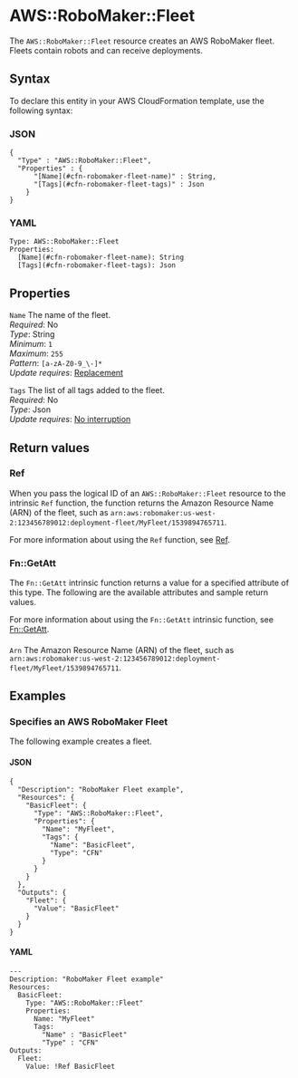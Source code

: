 # AWS::RoboMaker::Fleet<a name="aws-resource-robomaker-fleet"></a>

The `AWS::RoboMaker::Fleet` resource creates an AWS RoboMaker fleet\. Fleets contain robots and can receive deployments\.

## Syntax<a name="aws-resource-robomaker-fleet-syntax"></a>

To declare this entity in your AWS CloudFormation template, use the following syntax:

### JSON<a name="aws-resource-robomaker-fleet-syntax.json"></a>

```
{
  "Type" : "AWS::RoboMaker::Fleet",
  "Properties" : {
      "[Name](#cfn-robomaker-fleet-name)" : String,
      "[Tags](#cfn-robomaker-fleet-tags)" : Json
    }
}
```

### YAML<a name="aws-resource-robomaker-fleet-syntax.yaml"></a>

```
Type: AWS::RoboMaker::Fleet
Properties: 
  [Name](#cfn-robomaker-fleet-name): String
  [Tags](#cfn-robomaker-fleet-tags): Json
```

## Properties<a name="aws-resource-robomaker-fleet-properties"></a>

`Name`  <a name="cfn-robomaker-fleet-name"></a>
The name of the fleet\.  
*Required*: No  
*Type*: String  
*Minimum*: `1`  
*Maximum*: `255`  
*Pattern*: `[a-zA-Z0-9_\-]*`  
*Update requires*: [Replacement](https://docs.aws.amazon.com/AWSCloudFormation/latest/UserGuide/using-cfn-updating-stacks-update-behaviors.html#update-replacement)

`Tags`  <a name="cfn-robomaker-fleet-tags"></a>
The list of all tags added to the fleet\.  
*Required*: No  
*Type*: Json  
*Update requires*: [No interruption](https://docs.aws.amazon.com/AWSCloudFormation/latest/UserGuide/using-cfn-updating-stacks-update-behaviors.html#update-no-interrupt)

## Return values<a name="aws-resource-robomaker-fleet-return-values"></a>

### Ref<a name="aws-resource-robomaker-fleet-return-values-ref"></a>

When you pass the logical ID of an `AWS::RoboMaker::Fleet` resource to the intrinsic `Ref` function, the function returns the Amazon Resource Name \(ARN\) of the fleet, such as `arn:aws:robomaker:us-west-2:123456789012:deployment-fleet/MyFleet/1539894765711`\. 

For more information about using the `Ref` function, see [Ref](https://docs.aws.amazon.com/AWSCloudFormation/latest/UserGuide/intrinsic-function-reference-ref.html)\.

### Fn::GetAtt<a name="aws-resource-robomaker-fleet-return-values-fn--getatt"></a>

The `Fn::GetAtt` intrinsic function returns a value for a specified attribute of this type\. The following are the available attributes and sample return values\.

For more information about using the `Fn::GetAtt` intrinsic function, see [Fn::GetAtt](https://docs.aws.amazon.com/AWSCloudFormation/latest/UserGuide/intrinsic-function-reference-getatt.html)\.

#### <a name="aws-resource-robomaker-fleet-return-values-fn--getatt-fn--getatt"></a>

`Arn`  <a name="Arn-fn::getatt"></a>
The Amazon Resource Name \(ARN\) of the fleet, such as `arn:aws:robomaker:us-west-2:123456789012:deployment-fleet/MyFleet/1539894765711`\.

## Examples<a name="aws-resource-robomaker-fleet--examples"></a>



### Specifies an AWS RoboMaker Fleet<a name="aws-resource-robomaker-fleet--examples--Specifies_an__RoboMaker_Fleet"></a>

The following example creates a fleet\.

#### JSON<a name="aws-resource-robomaker-fleet--examples--Specifies_an__RoboMaker_Fleet--json"></a>

```
{
  "Description": "RoboMaker Fleet example",
  "Resources": {
    "BasicFleet": {
      "Type": "AWS::RoboMaker::Fleet",
      "Properties": {
        "Name": "MyFleet",
        "Tags": {
          "Name": "BasicFleet",
          "Type": "CFN"
        }
      }
    }
  },
  "Outputs": {
    "Fleet": {
      "Value": "BasicFleet"
    }
  }
}
```

#### YAML<a name="aws-resource-robomaker-fleet--examples--Specifies_an__RoboMaker_Fleet--yaml"></a>

```
---
Description: "RoboMaker Fleet example"
Resources:
  BasicFleet:
    Type: "AWS::RoboMaker::Fleet"
    Properties:
      Name: "MyFleet"
      Tags:
        "Name" : "BasicFleet"
        "Type" : "CFN"
Outputs:
  Fleet:
    Value: !Ref BasicFleet
```